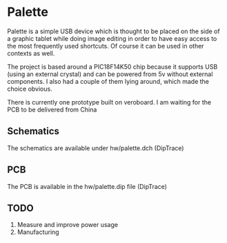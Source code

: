 # Palette

Palette is a simple USB device which is thought to be placed on the side of a graphic tablet while doing image editing in order to have easy access to the most frequently used shortcuts. Of course it can be used in other contexts as well.

The project is based around a PIC18F14K50 chip because it supports USB (using an external crystal) and can be powered from 5v without external components. I also had a couple of them lying around, which made the choice obvious.

There is currently one prototype built on veroboard. I am waiting for the PCB to be delivered from China

## Schematics

The schematics are available under hw/palette.dch (DipTrace)

## PCB

The PCB is available in the hw/palette.dip file (DipTrace)

## TODO

1) Measure and improve power usage
2) Manufacturing
